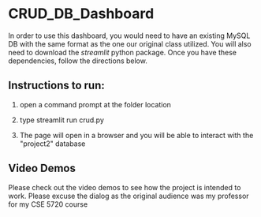 # CRUD_DB_Dashboard
In order to use this dashboard, you would need to have an existing MySQL DB with the same format as the one our original class utilized. You will also need to download the *_streamlit_* python package. Once you have these dependencies, follow the directions below.

## Instructions to run:

1. open a command prompt at the folder location

2. type streamlit run crud.py

3. The page will open in a browser and you will be able to interact with the "project2" database

## Video Demos
Please check out the video demos to see how the project is intended to work. Please excuse the dialog as the original audience was my professor for my CSE 5720 course
